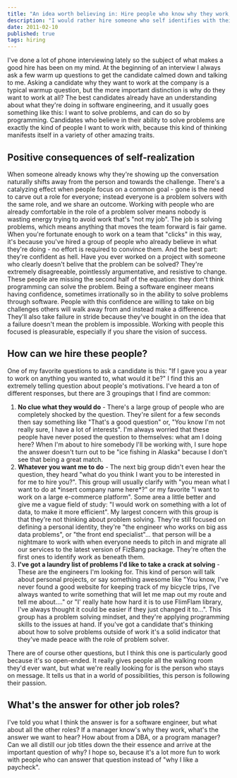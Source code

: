 ```yaml
--- 
title: "An idea worth believing in: Hire people who know why they work, not why they want to work for you."
description: "I would rather hire someone who self identifies with their work over someone who simply tries to describe what they think the job is about."
date: 2011-02-10 
published: true
tags: hiring
--- 
```


I've done a lot of phone interviewing lately so the subject of
what makes a good hire has been on my mind. At the beginning of an
interview I always ask a few warm up questions to get the candidate
calmed down and talking to me. Asking a candidate why they want to work
at the company is a typical warmup question, but the more important
distinction is why do they want to work at all? The best candidates
already have an understanding about what they're doing in software
engineering, and it usually goes something like this: I want to solve
problems, and can do so by programming. Candidates who believe in their
ability to solve problems are exactly the kind of people I want to work
with, because this kind of thinking manifests itself in a variety of
other amazing traits.

Positive consequences of self-realization
-----------------------------------------

When someone already knows why they're showing up the conversation
naturally shifts away from the person and towards the challenge. There's
a catalyzing effect when people focus on a common goal - gone is the
need to carve out a role for everyone; instead everyone is a problem
solvers with the same role, and we share an outcome. Working with people
who are already comfortable in the role of a problem solver means nobody
is wasting energy trying to avoid work that's "not my job". The job is
solving problems, which means anything that moves the team forward is
fair game. When you're fortunate enough to work on a team that "clicks"
in this way, it's because you've hired a group of people who already
believe in what they're doing - no effort is required to convince them.
And the best part: they're confident as hell. Have you ever worked on a
project with someone who clearly doesn't belive that the problem can be
solved? They're extremely disagreeable, pointlessly argumentative, and
resistive to change. These people are missing the second half of the
equation: they don't think programming can solve the problem. Being a
software engineer means having confidence, sometimes irrationally so in
the ability to solve problems through software. People with this
confidence are willing to take on big challenges others will walk away
from and instead make a difference. They'll also take failure in stride
because they've bought in on the idea that a failure doesn't mean the
problem is impossible. Working with people this focused is pleasurable,
especially if you share the vision of success.

How can we hire these people?
-----------------------------

One of my favorite questions to ask a candidate is this: "If I gave you
a year to work on anything you wanted to, what would it be?" I find this
an extremely telling question about people's motivations. I've heard a
ton of different responses, but there are 3 groupings that I find are
common:

1.  **No clue what they would do** - There's a large group of people who
    are completely shocked by the question. They're silent for a few
    seconds then say something like "That's a good question" or, "You
    know I'm not really sure, I have a lot of interests". I'm always
    worried that these people have never posed the question to
    themselves: what am I doing here? When I'm about to hire somebody
    I'll be working with, I sure hope the answer doesn't turn out to be
    "ice fishing in Alaska" because I don't see that being a great
    match.
2.  **Whatever you want me to do** - The next big group didn't even hear
    the question, they heard "what do you think I want you to be
    interested in for me to hire you?". This group will usually clarify
    with "you mean what I want to do at \*insert company name here\*?"
    or my favorite "I want to work on a large e-commerce platform". Some
    area a little better and give me a vague field of study: "I would
    work on something with a lot of data, to make it more efficient". My
    largest concern with this group is that they're not thinking about
    problem solving. They're still focused on defining a personal
    identity, they're "the engineer who works on big ass data problems",
    or "the front end specialist"... that person will be a nightmare to
    work with when everyone needs to pitch in and migrate all our
    services to the latest version of FizBang package. They're often the
    first ones to identify work as beneath them.
3.  **I've got a laundry list of problems I'd like to take a crack at
    solving** - These are the engineers I'm looking for. This kind of
    person will talk about personal projects, or say something awesome
    like "You know, I've never found a good website for keeping track of
    my bicycle trips, I've always wanted to write something that will
    let me map out my route and tell me about...." or "I' really hate
    how hard it is to use FlimFlam library, I've always thought it could
    be easier if they just changed it to...". This group has a problem
    solving mindset, and they're applying programming skills to the
    issues at hand. If you've got a candidate that's thinking about how
    to solve problems outside of work it's a solid indicator that
    they've made peace with the role of problem solver.

There are of course other questions, but I think this one is
particularly good because it's so open-ended. It really gives people all
the walking room they'd ever want, but what we're really looking for is
the person who stays on message. It tells us that in a world of
possibilities, this person is following their passion.

What's the answer for other job roles?
--------------------------------------

I've told you what I think the answer is for a software engineer, but
what about all the other roles? If a manager know's why they work,
what's the answer we want to hear? How about from a DBA, or a program
manager? Can we all distill our job titles down the their essence and
arrive at the important question of why? I hope so, because it's a lot
more fun to work with people who can answer that question instead of
"why I like a paycheck".
